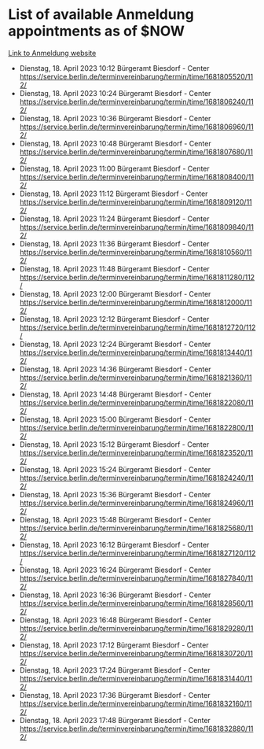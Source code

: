 # List of available Anmeldung appointments as of $NOW
[Link to Anmeldung website](https://service.berlin.de/terminvereinbarung/termin/tag.php?termin=1&anliegen[]=120686&dienstleisterlist=122210,122217,327316,122219,327312,122227,327314,122231,327346,122243,327348,122254,122252,329742,122260,329745,122262,329748,122271,327278,122273,327274,122277,327276,330436,122280,327294,122282,327290,122284,327292,122291,327270,122285,327266,122286,327264,122296,327268,150230,329760,122297,327286,122294,327284,122312,329763,122314,329775,122304,327330,122311,327334,122309,327332,317869,122281,327352,122279,329772,122283,122276,327324,122274,327326,122267,329766,122246,327318,122251,327320,122257,327322,122208,327298,122226,327300&herkunft=http%3A%2F%2Fservice.berlin.de%2Fdienstleistung%2F120686%2F)
- Dienstag, 18. April 2023 10:12 Bürgeramt Biesdorf - Center https://service.berlin.de/terminvereinbarung/termin/time/1681805520/112/
- Dienstag, 18. April 2023 10:24 Bürgeramt Biesdorf - Center https://service.berlin.de/terminvereinbarung/termin/time/1681806240/112/
- Dienstag, 18. April 2023 10:36 Bürgeramt Biesdorf - Center https://service.berlin.de/terminvereinbarung/termin/time/1681806960/112/
- Dienstag, 18. April 2023 10:48 Bürgeramt Biesdorf - Center https://service.berlin.de/terminvereinbarung/termin/time/1681807680/112/
- Dienstag, 18. April 2023 11:00 Bürgeramt Biesdorf - Center https://service.berlin.de/terminvereinbarung/termin/time/1681808400/112/
- Dienstag, 18. April 2023 11:12 Bürgeramt Biesdorf - Center https://service.berlin.de/terminvereinbarung/termin/time/1681809120/112/
- Dienstag, 18. April 2023 11:24 Bürgeramt Biesdorf - Center https://service.berlin.de/terminvereinbarung/termin/time/1681809840/112/
- Dienstag, 18. April 2023 11:36 Bürgeramt Biesdorf - Center https://service.berlin.de/terminvereinbarung/termin/time/1681810560/112/
- Dienstag, 18. April 2023 11:48 Bürgeramt Biesdorf - Center https://service.berlin.de/terminvereinbarung/termin/time/1681811280/112/
- Dienstag, 18. April 2023 12:00 Bürgeramt Biesdorf - Center https://service.berlin.de/terminvereinbarung/termin/time/1681812000/112/
- Dienstag, 18. April 2023 12:12 Bürgeramt Biesdorf - Center https://service.berlin.de/terminvereinbarung/termin/time/1681812720/112/
- Dienstag, 18. April 2023 12:24 Bürgeramt Biesdorf - Center https://service.berlin.de/terminvereinbarung/termin/time/1681813440/112/
- Dienstag, 18. April 2023 14:36 Bürgeramt Biesdorf - Center https://service.berlin.de/terminvereinbarung/termin/time/1681821360/112/
- Dienstag, 18. April 2023 14:48 Bürgeramt Biesdorf - Center https://service.berlin.de/terminvereinbarung/termin/time/1681822080/112/
- Dienstag, 18. April 2023 15:00 Bürgeramt Biesdorf - Center https://service.berlin.de/terminvereinbarung/termin/time/1681822800/112/
- Dienstag, 18. April 2023 15:12 Bürgeramt Biesdorf - Center https://service.berlin.de/terminvereinbarung/termin/time/1681823520/112/
- Dienstag, 18. April 2023 15:24 Bürgeramt Biesdorf - Center https://service.berlin.de/terminvereinbarung/termin/time/1681824240/112/
- Dienstag, 18. April 2023 15:36 Bürgeramt Biesdorf - Center https://service.berlin.de/terminvereinbarung/termin/time/1681824960/112/
- Dienstag, 18. April 2023 15:48 Bürgeramt Biesdorf - Center https://service.berlin.de/terminvereinbarung/termin/time/1681825680/112/
- Dienstag, 18. April 2023 16:12 Bürgeramt Biesdorf - Center https://service.berlin.de/terminvereinbarung/termin/time/1681827120/112/
- Dienstag, 18. April 2023 16:24 Bürgeramt Biesdorf - Center https://service.berlin.de/terminvereinbarung/termin/time/1681827840/112/
- Dienstag, 18. April 2023 16:36 Bürgeramt Biesdorf - Center https://service.berlin.de/terminvereinbarung/termin/time/1681828560/112/
- Dienstag, 18. April 2023 16:48 Bürgeramt Biesdorf - Center https://service.berlin.de/terminvereinbarung/termin/time/1681829280/112/
- Dienstag, 18. April 2023 17:12 Bürgeramt Biesdorf - Center https://service.berlin.de/terminvereinbarung/termin/time/1681830720/112/
- Dienstag, 18. April 2023 17:24 Bürgeramt Biesdorf - Center https://service.berlin.de/terminvereinbarung/termin/time/1681831440/112/
- Dienstag, 18. April 2023 17:36 Bürgeramt Biesdorf - Center https://service.berlin.de/terminvereinbarung/termin/time/1681832160/112/
- Dienstag, 18. April 2023 17:48 Bürgeramt Biesdorf - Center https://service.berlin.de/terminvereinbarung/termin/time/1681832880/112/
